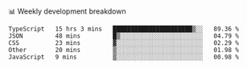 📊 Weekly development breakdown
<!--START_SECTION:waka-->
```text
TypeScript   15 hrs 3 mins   ██████████████████████▒░░   89.36 % 
JSON         48 mins         █▒░░░░░░░░░░░░░░░░░░░░░░░   04.79 % 
CSS          23 mins         ▓░░░░░░░░░░░░░░░░░░░░░░░░   02.29 % 
Other        20 mins         ▒░░░░░░░░░░░░░░░░░░░░░░░░   01.98 % 
JavaScript   9 mins          ▒░░░░░░░░░░░░░░░░░░░░░░░░   00.98 % 
```
<!--END_SECTION:waka-->
